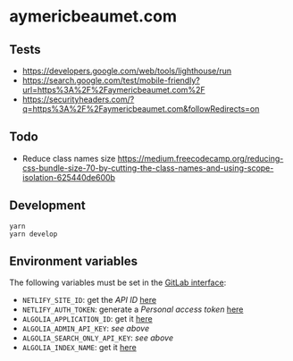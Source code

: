 # aymericbeaumet.com

## Tests

- https://developers.google.com/web/tools/lighthouse/run
- https://search.google.com/test/mobile-friendly?url=https%3A%2F%2Faymericbeaumet.com%2F
- https://securityheaders.com/?q=https%3A%2F%2Faymericbeaumet.com&followRedirects=on

## Todo

- Reduce class names size https://medium.freecodecamp.org/reducing-css-bundle-size-70-by-cutting-the-class-names-and-using-scope-isolation-625440de600b

## Development

```
yarn
yarn develop
```

## Environment variables

The following variables must be set in the [GitLab interface](https://gitlab.com/aymericbeaumet/aymericbeaumet.com/settings/ci_cd):

- `NETLIFY_SITE_ID`: get the _API ID_ [here](https://app.netlify.com/sites/aymericbeaumet/settings/general)
- `NETLIFY_AUTH_TOKEN`: generate a _Personal access token_ [here](https://app.netlify.com/account/applications)
- `ALGOLIA_APPLICATION_ID`: get it [here](https://www.algolia.com/apps/O8NJP2H5DA/api-keys/all)
- `ALGOLIA_ADMIN_API_KEY`: _see above_
- `ALGOLIA_SEARCH_ONLY_API_KEY`: _see above_
- `ALGOLIA_INDEX_NAME`: get it [here](https://www.algolia.com/apps/O8NJP2H5DA/explorer/browse)
